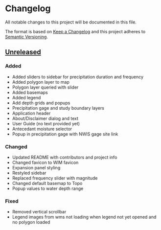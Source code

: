 # Changelog

All notable changes to this project will be documented in this file.

The format is based on [Keep a Changelog](http://keepachangelog.com/en/1.0.0/)
and this project adheres to [Semantic Versioning](http://semver.org/spec/v2.0.0.html).

## [Unreleased](https://github.com/USGS-WiM/fim-harrisonville-mo/tree/dev)

### Added

- Added sliders to sidebar for precipitation duration and frequency
- Added polygon layer to map
- Polygon layer queried with slider
- Added basemaps
- Added legend
- Add depth grids and popups
- Precipitation gage and study boundary layers
- Application header
- About/Disclaimer dialog and text
- User Guide (no text provided yet)
- Antecedant moisture selector
- Popup in precipitation gage with NWIS gage site link

### Changed

- Updated README with contributors and project info
- Changed favicon to WIM favicon
- Expansion panel styling
- Restyled sidebar
- Replaced frequency slider with magnitude
- Changed default basemap to Topo
- Popup values to water depth range


### Fixed

- Removed vertical scrollbar
- Legend images from wms not loading when legend not yet opened and no polygon loaded


